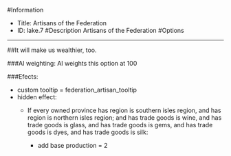 #Information
 - Title: Artisans of the Federation
 - ID: lake.7
#Description
Artisans of the Federation
#Options

___
##It will make us wealthier, too.

###AI weighting:
AI weights this option at 100


###Efects:<ul><li>custom tooltip = federation_artisan_tooltip</li><li>hidden effect:</li><ul><li>If every owned province has region is southern isles region, and has region is northern isles region; and has trade goods is wine, and has trade goods is glass, and has trade goods is gems, and has trade goods is dyes, and has trade goods is silk:</li><ul><li>add base production = 2</li></ul></ul></ul>
